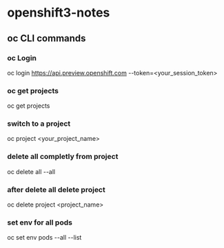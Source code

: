 # openshift3-notes

## oc CLI commands

### oc Login
oc login https://api.preview.openshift.com --token=<your_session_token>

### oc get projects
oc get projects

### switch to a project
oc project <your_project_name>

### delete all completly from project
oc delete all --all

### after delete all delete project
oc delete project <project_name>

### set env for all pods
oc set env pods --all --list
